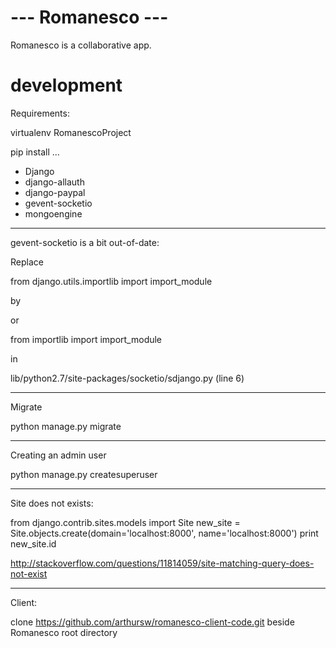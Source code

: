 # --- Romanesco --- #

Romanesco is a collaborative app.

# development

Requirements:

virtualenv RomanescoProject

pip install ...

 - Django
 - django-allauth
 - django-paypal
 - gevent-socketio
 - mongoengine

-------
gevent-socketio is a bit out-of-date:

Replace

from django.utils.importlib import import_module

by



or 

from importlib import import_module

in

lib/python2.7/site-packages/socketio/sdjango.py (line 6)

-------

Migrate

python manage.py migrate

-------

Creating an admin user

python manage.py createsuperuser

-------

Site does not exists:

from django.contrib.sites.models import Site
new_site = Site.objects.create(domain='localhost:8000', name='localhost:8000')
print new_site.id

http://stackoverflow.com/questions/11814059/site-matching-query-does-not-exist

-------

Client:

clone https://github.com/arthursw/romanesco-client-code.git beside Romanesco root directory




